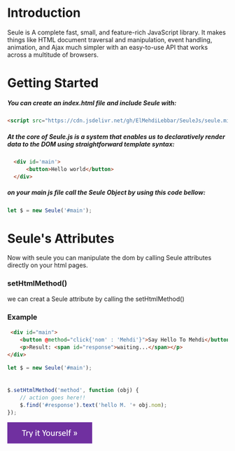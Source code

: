# Introduction
Seule is A complete fast, small, and feature-rich JavaScript library. It makes things like HTML document traversal and manipulation, event handling, animation, and Ajax much simpler with an easy-to-use API that works across a multitude of browsers.


# Getting Started

##### You can create an index.html file and include Seule with:

```html
<script src="https://cdn.jsdelivr.net/gh/ElMehdiLebbar/SeuleJs/seule.min.js"></script>
```

##### At the core of Seule.js is a system that enables us to declaratively render data to the DOM using straightforward template syntax:

```html
  <div id='main'>
      <button>Hello world</button>
  </div>
```
##### on your main js file call the Seule Object by using this code bellow:

```javascript
let $ = new Seule('#main');
```

# Seule's Attributes

Now with seule you can manipulate the dom by calling Seule attributes directly on your html pages.

### setHtmlMethod()
we can creat a Seule attribute by calling the setHtmlMethod() 

### Example

```html
 <div id="main">
    <button @method="click{'nom' : 'Mehdi'}">Say Hello To Mehdi</button>
    <p>Result: <span id="response">waiting...</span></p>
</div>
```
```javascript
let $ = new Seule('#main');


$.setHtmlMethod('method', function (obj) {
    // action goes here!!
    $.find('#response').text('hello M. '+ obj.nom);
}); 
```
[![alt text](https://raw.githubusercontent.com/ElMehdiLebbar/SeuleJs/master/img/t.png)](https://codepen.io/el-mehdi-lebbar/pen/Exxppmd)




